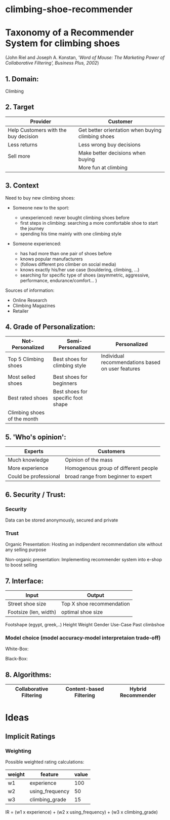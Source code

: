 # climbing-shoe-recommender

# Taxonomy of a Recommender System for climbing shoes
(John Riel and Joseph A. Konstan, *'Word of Mouse: The Marketing Power of Collaborative Filtering', Business Plus, 2002*)


## 1. Domain:

Climbing

## 2. Target

Provider  | Customer
------------ | -------------
Help Customers with the buy decision | Get better orientation when buying climbing shoes
Less returns | Less wrong buy decisions
Sell more | Make better decisions when buying 
| |More fun at climbing

## 3. Context

Need to buy new climbing shoes:

* Someone new to the sport:
  * unexperienced: never bought climbing shoes before
  * first steps in climbing: searching a more comfortable shoe to start the journey
  * spending his time mainly with one climbing style

* Someone experienced:
  * has had more than one pair of shoes before
  * knows popular manufacturers 
  * (follows different pro climber on social media)
  * knows exactly his/her use case (bouldering, climbing, ...)
  * searching for specific type of shoes (asymmetric, aggressive, performance, endurance/comfort... ) 

Sources of information:
  * Online Research
  * Climbing Magazines
  * Retailer


## 4. Grade of Personalization:
Not-Personalized            | Semi-Personalized | Personalized
------------                | ------------- | ------------ | 
Top 5 Climbing shoes        | Best shoes for climbing style | Individual recommendations based on user features
Most selled shoes           | Best shoes for beginners
Best rated shoes            | Best shoes for specific foot shape
Climbing shoes of the month | | 


## 5. 'Who's opinion':

Experts  | Customers
------------ | -------------
Much knowledge | Opinion of the mass
More experience | Homogenous group of different people
Could be professional | broad range from beginner to expert


## 6. Security / Trust:
### Security
Data can be stored anonymously, secured and private

### Trust
Organic Presentation: Hosting an indipendent recommendation site without any selling purpose

Non-organic presentation: Implementing recommender system into e-shop to boost selling


## 7. Interface:

Input  | Output
------------ | -------------
Street shoe size | Top X shoe recommendation
Footsize (len, width) | optimal shoe size
Footshape (egypt, greek,..)
Height
Weight
Gender
Use-Case
Past climbshoe

### Model choice (model accuracy-model interpretaion trade-off)

White-Box: 

Black-Box:


## 8. Algorithms:

Collaborative Filtering  | Content-based Filtering | Hybrid Recommender
------------ | ------------- | -------------


# Ideas

## Implicit Ratings

### Weighting

Possible weighted rating calculations:

weight  | feature | value
------------ | ------------- | -------------
w1 | experience | 100
w2 | using_frequency | 50
w3 | climbing_grade | 15

IR = (w1 x experience) + (w2 x using_frequency) + (w3 x climbing_grade)


